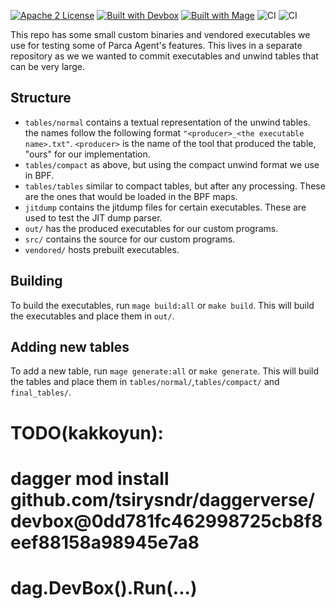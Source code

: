 [![Apache 2 License](https://img.shields.io/badge/license-Apache%202-blue.svg)](LICENSE)
[![Built with Devbox](https://jetpack.io/img/devbox/shield_moon.svg)](https://jetpack.io/devbox/docs/contributor-quickstart/)
[![Built with Mage](https://magefile.org/badge.svg)](https://magefile.org)
![CI](https://github.com/parca-dev/testdata/workflows/ci/badge.svg?branch=main)
![CI](https://github.com/parca-dev/testdata/actions/workflows/ci.yml/badge.svg)

This repo has some small custom binaries and vendored executables we use for testing some of Parca Agent's features. This lives in a separate repository as we we wanted to commit executables and unwind tables that can be very large.

## Structure

- `tables/normal` contains a textual representation of the unwind tables. the names follow the following format `"<producer>_<the executable name>.txt"`. `<producer>` is the name of the tool that produced the table, "ours" for our implementation.
- `tables/compact` as above, but using the compact unwind format we use in BPF.
- `tables/tables` similar to compact tables, but after any processing. These are the ones that would be loaded in the BPF maps.
- `jitdump` contains the jitdump files for certain executables. These are used to test the JIT dump parser.
- `out/` has the produced executables for our custom programs.
- `src/` contains the source for our custom programs.
- `vendored/` hosts prebuilt executables.


## Building

To build the executables, run `mage build:all` or `make build`. This will build the executables and place them in `out/`.

## Adding new tables

To add a new table, run `mage generate:all` or `make generate`. This will build the tables and place them in `tables/normal/`,`tables/compact/` and `final_tables/`.


# TODO(kakkoyun):
# dagger mod install github.com/tsirysndr/daggerverse/devbox@0dd781fc462998725cb8f8eef88158a98945e7a8
# dag.DevBox().Run(...)

